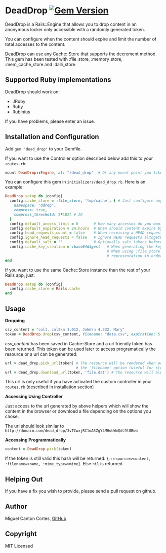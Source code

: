 DeadDrop [![Gem Version](https://badge.fury.io/rb/dead_drop.svg)](http://badge.fury.io/rb/dead_drop)
========

DeadDrop is a Rails::Engine that allows you to drop content in an anonymous locker only accessible with a randomly generated token.

You can configure when the content should expire and limit the number of total accesses to the content.

DeadDrop can use any Cache::Store that supports the decrement method. This gem has been tested with :file_store, :memory_store, :mem_cache_store and :dalli_store.


Supported Ruby implementations
------------------------------------------------

DeadDrop should work on:

 * JRuby
 * Ruby
 * Rubinius

If you have problems, please enter an issue.

Installation and Configuration
------------------------------

Add `gem 'dead_drop'` to your Gemfile.

If you want to use the Controller option described below add this to your `routes.rb`:
```ruby
mount DeadDrop::Engine, at: "/dead_drop"  # Or any mount point you like
```

You can configure this gem in `initializers/dead_drop.rb`. Here is an example:
```ruby
DeadDrop.setup do |config|
  config.cache_store = :file_store, 'tmp/cache', { # Just configure any Cache::Store as you'd normally do.
    namespace: 'ddrop',
    compress: true,
    compress_threshold: 2*1024 # 2K
  }
  config.default_access_limit = 0       # How many accesses do you want to allow by default? (0: no limit)
  config.default_expiration = 24.hours  # When should content expire by default? (nil: no limit)
  config.head_requests_count = false    # When receiving a HEAD request count it towards the access limit?
  config.ignore_head_requests = false   # Ignore HEAD requests altogether returning a 200 status code and halting.
  config.default_salt = ''              # Optionally salt tokens before computing the SHA256 when creating the cache key.
  config.cache_key_creation = :base64digest   # When generating the key from the salt+token (SHA256), use this representation.
                                              # When using :file_store on Windows it is recommended to use :hexdigest
                                              # representation in order to avoid collisions due to the case insensitive FS.
end
```

If you want to use the same Cache::Store instance than the rest of your Rails app, just:
```ruby
DeadDrop.setup do |config|
  config.cache_store = Rails.cache
end
```


Usage
------------------------------

**Dropping**
```ruby
csv_content = "col1, col2\n 1.012, John\n 4.332, Mary"
token = DeadDrop.drop(csv_content, filename: "data.csv", expiration: 5.minutes, limit: 1)
```
*csv_content* has been saved in Cache::Store and a url friendly token has been returned.
This token can be used later to access programatically the resource or a url can be generated:
```ruby
url = dead_drop.pick_url(token) # The resource will be rendered when accessed unless it was dropped with
                                # the 'filename' option (useful for storing static html pages, for instance)
url = dead_drop.download_url(token, 'file.dat') # The resource will always be downloaded
```
This url is only useful if you have activated the custom controller in your `routes.rb` (described in installation section)


**Accessing Using Controller**

Just access to the url generated by above helpers which will show the content in the browser or download a file depending on the options you chose.

The url should look similar to `http://domain.com/dead_drop/3vTCwxjRC1oASZgY4MHwbWmQdL9l8Bwb`


**Accessing Programmatically**
```ruby
content = DeadDrop.pick(token)
```
If the token is still valid this hash will be returned: `{:resource=>content, :filename=>name, :mime_type=>mime}`. Else `nil` is returned.


Helping Out
-------------

If you have a fix you wish to provide, please send a pull request on github.


Author
----------

Miguel Canton Cortes, [GitHub](http://github.com/miwelc)


Copyright
-----------

MIT Licensed
